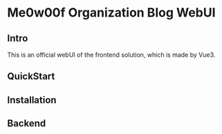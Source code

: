 # Me0w00f Organization Blog WebUI

## Intro

This is an official webUI of the frontend solution, which is made by Vue3.

## QuickStart



## Installation

## Backend


